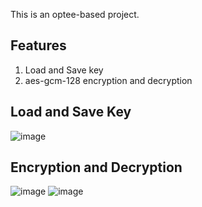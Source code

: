 This is an optee-based project.

## Features
1. Load and Save key
2. aes-gcm-128 encryption and decryption

## Load and Save Key

![image](https://img1.daumcdn.net/thumb/R1280x0/?scode=mtistory2&fname=https%3A%2F%2Fblog.kakaocdn.net%2Fdn%2FVmKRd%2FbtsMMKhZIsf%2FuuKxS90WAgkRiNII9qBkT1%2Fimg.png)

## Encryption and Decryption
![image](https://img1.daumcdn.net/thumb/R1280x0/?scode=mtistory2&fname=https%3A%2F%2Fblog.kakaocdn.net%2Fdn%2FAtzgA%2FbtsMNeJUwhI%2FyAx0LW5SnVz7EEjoKjky01%2Fimg.png)
![image](https://img1.daumcdn.net/thumb/R1280x0/?scode=mtistory2&fname=https%3A%2F%2Fblog.kakaocdn.net%2Fdn%2FCPPoO%2FbtsMNzUx7Ly%2Fpo58BIIkkux3yM5IzWTFV0%2Fimg.png)
